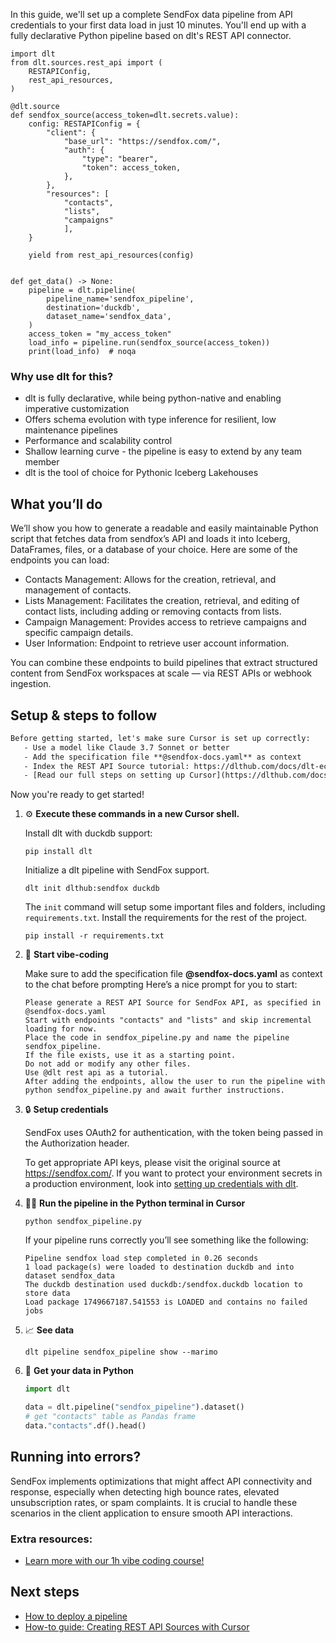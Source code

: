 In this guide, we'll set up a complete SendFox data pipeline from API credentials to your first data load in just 10 minutes. You'll end up with a fully declarative Python pipeline based on dlt's REST API connector.

```python-outcome
import dlt
from dlt.sources.rest_api import (
    RESTAPIConfig,
    rest_api_resources,
)

@dlt.source
def sendfox_source(access_token=dlt.secrets.value):
    config: RESTAPIConfig = {
        "client": {
            "base_url": "https://sendfox.com/",
            "auth": {
                "type": "bearer",
                "token": access_token,
            },
        },
        "resources": [
            "contacts",
            "lists",
            "campaigns"
            ],
    }

    yield from rest_api_resources(config)


def get_data() -> None:
    pipeline = dlt.pipeline(
        pipeline_name='sendfox_pipeline',
        destination='duckdb',
        dataset_name='sendfox_data', 
    )
    access_token = "my_access_token"
    load_info = pipeline.run(sendfox_source(access_token))
    print(load_info)  # noqa
```

### Why use dlt for this?

- dlt is fully declarative, while being python-native and enabling imperative customization
- Offers schema evolution with type inference for resilient, low maintenance pipelines
- Performance and scalability control
- Shallow learning curve - the pipeline is easy to extend by any team member
- dlt is the tool of choice for Pythonic Iceberg Lakehouses

## What you’ll do

We’ll show you how to generate a readable and easily maintainable Python script that fetches data from sendfox’s API and loads it into Iceberg, DataFrames, files, or a database of your choice. Here are some of the endpoints you can load:

- Contacts Management: Allows for the creation, retrieval, and management of contacts.
- Lists Management: Facilitates the creation, retrieval, and editing of contact lists, including adding or removing contacts from lists.
- Campaign Management: Provides access to retrieve campaigns and specific campaign details.
- User Information: Endpoint to retrieve user account information.

You can combine these endpoints to build pipelines that extract structured content from SendFox workspaces at scale — via REST APIs or webhook ingestion.

## Setup & steps to follow

```default
Before getting started, let's make sure Cursor is set up correctly:
   - Use a model like Claude 3.7 Sonnet or better
   - Add the specification file **@sendfox-docs.yaml** as context
   - Index the REST API Source tutorial: https://dlthub.com/docs/dlt-ecosystem/verified-sources/rest_api/ and add it to context as **@dlt rest api**
   - [Read our full steps on setting up Cursor](https://dlthub.com/docs/dlt-ecosystem/llm-tooling/cursor-restapi#23-configuring-cursor-with-documentation)
```

Now you're ready to get started! 

1. ⚙️ **Execute these commands in a new Cursor shell.**
    
    Install dlt with duckdb support:
    ```shell
    pip install dlt
    ```

    Initialize a dlt pipeline with SendFox support.
    ```shell
    dlt init dlthub:sendfox duckdb
    ```

    The `init` command will setup some important files and folders, including `requirements.txt`. Install the requirements for the rest of the project.
    ```shell
    pip install -r requirements.txt
    ```
    
2. 🤠 **Start vibe-coding**
    
    Make sure to add the specification file **@sendfox-docs.yaml** as context to the chat before prompting
    Here’s a nice prompt for you to start: 
    
    ```prompt
    Please generate a REST API Source for SendFox API, as specified in @sendfox-docs.yaml 
    Start with endpoints "contacts" and "lists" and skip incremental loading for now. 
    Place the code in sendfox_pipeline.py and name the pipeline sendfox_pipeline. 
    If the file exists, use it as a starting point. 
    Do not add or modify any other files. 
    Use @dlt rest api as a tutorial. 
    After adding the endpoints, allow the user to run the pipeline with python sendfox_pipeline.py and await further instructions.
    ```

    
3. 🔒 **Setup credentials** 
    
    SendFox uses OAuth2 for authentication, with the token being passed in the Authorization header.
    
    To get appropriate API keys, please visit the original source at https://sendfox.com/.
    If you want to protect your environment secrets in a production environment, look into [setting up credentials with dlt](https://dlthub.com/docs/walkthroughs/add_credentials).
    
4. 🏃‍♀️ **Run the pipeline in the Python terminal in Cursor**
    
    ```shell
    python sendfox_pipeline.py
    ```
    
    If your pipeline runs correctly you’ll see something like the following:
    
    ```shell
    Pipeline sendfox load step completed in 0.26 seconds
    1 load package(s) were loaded to destination duckdb and into dataset sendfox_data
    The duckdb destination used duckdb:/sendfox.duckdb location to store data
    Load package 1749667187.541553 is LOADED and contains no failed jobs
    ```
    
5. 📈 **See data**
    
    ```shell
    dlt pipeline sendfox_pipeline show --marimo
    ```
    
6. 🐍 **Get your data in Python**
    
    ```python
    import dlt

   data = dlt.pipeline("sendfox_pipeline").dataset()
   # get "contacts" table as Pandas frame
   data."contacts".df().head()
    ```

## Running into errors?

SendFox implements optimizations that might affect API connectivity and response, especially when detecting high bounce rates, elevated unsubscription rates, or spam complaints. It is crucial to handle these scenarios in the client application to ensure smooth API interactions.

### Extra resources:

- [Learn more with our 1h vibe coding course!](https://www.youtube.com/watch?v=GGid70rnJuM)

## Next steps

- [How to deploy a pipeline](https://dlthub.com/docs/walkthroughs/deploy-a-pipeline)
- [How-to guide: Creating REST API Sources with Cursor](https://dlthub.com/docs/dlt-ecosystem/llm-tooling/cursor-restapi)